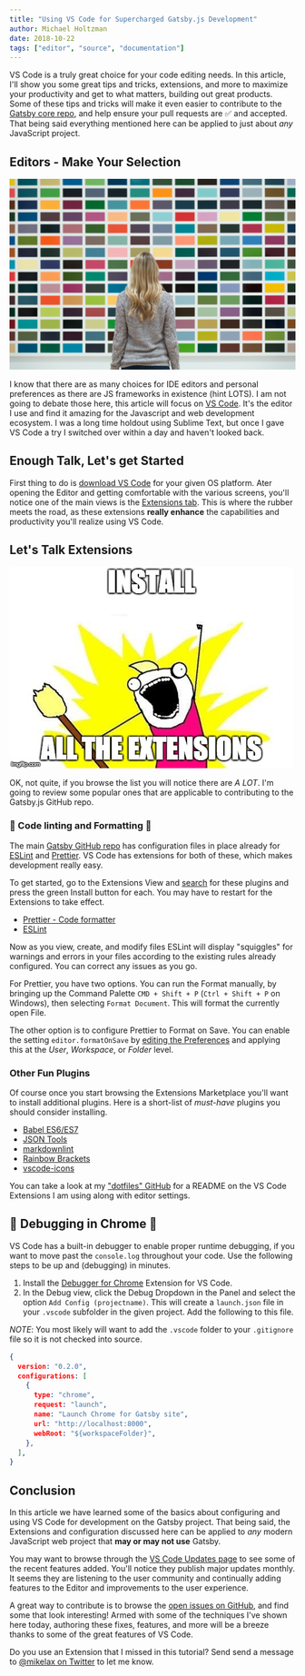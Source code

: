 ```yaml
---
title: "Using VS Code for Supercharged Gatsby.js Development"
author: Michael Holtzman
date: 2018-10-22
tags: ["editor", "source", "documentation"]
---
```


VS Code is a truly great choice for your code editing needs. In this article, I'll show you some great tips and tricks, extensions, and more to maximize your productivity and get to what matters, building out great products. Some of these tips and tricks will make it even easier to contribute to the [Gatsby core repo](https://github.com/gatsbyjs/gatsby), and help ensure your pull requests are ✅ and accepted. That being said everything mentioned here can be applied to just about _any_ JavaScript project.

## Editors - Make Your Selection

![Lots of Available Options](./images/color-wall.jpeg)

I know that there are as many choices for IDE editors and personal preferences as there are JS frameworks in existence (hint LOTS). I am not going to debate those here, this article will focus on [VS Code](https://code.visualstudio.com/). It's the editor I use and find it amazing for the Javascript and web development ecosystem. I was a long time holdout using Sublime Text, but once I gave VS Code a try I switched over within a day and haven't looked back.

## Enough Talk, Let's get Started

First thing to do is [download VS Code](https://code.visualstudio.com/download) for your given OS platform. Ater opening the Editor and getting comfortable with the various screens, you'll notice one of the main views is the [Extensions tab](https://marketplace.visualstudio.com/VSCode). This is where the rubber meets the road, as these extensions **really enhance** the capabilities and productivity you'll realize using VS Code.

## Let's Talk Extensions

![Install all the Extensions](./images/install-meme.jpg)

OK, not quite, if you browse the list you will notice there are _A LOT_. I'm going to review some popular ones that are applicable to contributing to the Gatsby.js GitHub repo.

### 🚨 Code linting and Formatting 🚨

The main [Gatsby GitHub repo](https://github.com/gatsbyjs/gatsby) has configuration files in place already for [ESLint](https://eslint.org/) and [Prettier](https://prettier.io/). VS Code has extensions for both of these, which makes development really easy.

To get started, go to the Extensions View and [search](https://code.visualstudio.com/docs/editor/extension-gallery#_browse-for-extensions) for these plugins and press the green Install button for each. You may have to restart for the Extensions to take effect.

- [Prettier - Code formatter](https://marketplace.visualstudio.com/items?itemName=esbenp.prettier-vscode)
- [ESLint](https://marketplace.visualstudio.com/items?itemName=dbaeumer.vscode-eslint)

Now as you view, create, and modify files ESLint will display "squiggles" for warnings and errors in your files according to the existing rules already configured. You can correct any issues as you go.

For Prettier, you have two options. You can run the Format manually, by bringing up the Command Palette `CMD + Shift + P` (`Ctrl + Shift + P` on Windows), then selecting `Format Document`. This will format the currently open File.

The other option is to configure Prettier to Format on Save. You can enable the setting `editor.formatOnSave` by [editing the Preferences](https://code.visualstudio.com/docs/getstarted/settings) and applying this at the _User_, _Workspace_, or _Folder_ level.

### Other Fun Plugins

Of course once you start browsing the Extensions Marketplace you'll want to install additional plugins. Here is a short-list of _must-have_ plugins you should consider installing.

- [Babel ES6/ES7](https://marketplace.visualstudio.com/items?itemName=dzannotti.vscode-babel-coloring)
- [JSON Tools](https://marketplace.visualstudio.com/items?itemName=eriklynd.json-tools)
- [markdownlint](https://marketplace.visualstudio.com/items?itemName=DavidAnson.vscode-markdownlint)
- [Rainbow Brackets](https://marketplace.visualstudio.com/items?itemName=2gua.rainbow-brackets)
- [vscode-icons](https://marketplace.visualstudio.com/items?itemName=robertohuertasm.vscode-icons)

You can take a look at my ["dotfiles" GitHub](https://github.com/mikelax/dotfiles/tree/master/vscode) for a README on the VS Code Extensions I am using along with editor settings.

## 🚀 Debugging in Chrome 🚀

VS Code has a built-in debugger to enable proper runtime debugging, if you want to move past the `console.log` throughout your code. Use the following steps to be up and (debugging) in minutes.

1. Install the [Debugger for Chrome](https://marketplace.visualstudio.com/items?itemName=msjsdiag.debugger-for-chrome) Extension for VS Code.
1. In the Debug view, click the Debug Dropdown in the Panel and select the option `Add Config (projectname)`. This will create a `launch.json` file in your `.vscode` subfolder in the given project. Add the following to this file.

_NOTE_: You most likely will want to add the `.vscode` folder to your `.gitignore` file so it is not checked into source.

```json5:title=launch.json
{
  version: "0.2.0",
  configurations: [
    {
      type: "chrome",
      request: "launch",
      name: "Launch Chrome for Gatsby site",
      url: "http://localhost:8000",
      webRoot: "${workspaceFolder}",
    },
  ],
}
```

## Conclusion

In this article we have learned some of the basics about configuring and using VS Code for development on the Gatsby project. That being said, the Extensions and configuration discussed here can be applied to _any_ modern JavaScript web project that **may or may not use** Gatsby.

You may want to browse through the [VS Code Updates page](https://code.visualstudio.com/updates/) to see some of the recent features added. You'll notice they publish major updates monthly. It seems they are listening to the user community and continually adding features to the Editor and improvements to the user experience.

A great way to contribute is to browse the [open issues on GitHub](https://github.com/gatsbyjs/gatsby/issues), and find some that look interesting! Armed with some of the techniques I've shown here today, authoring these fixes, features, and more will be a breeze thanks to some of the great features of VS Code.

Do you use an Extension that I missed in this tutorial? Send send a message to [@mikelax on Twitter](https://twitter.com/mikelax) to let me know.

